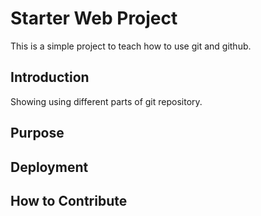 # Starter Web Project

This is a simple project to teach how to use git and github.

## Introduction

Showing using different parts of git repository.

## Purpose

## Deployment

## How to Contribute